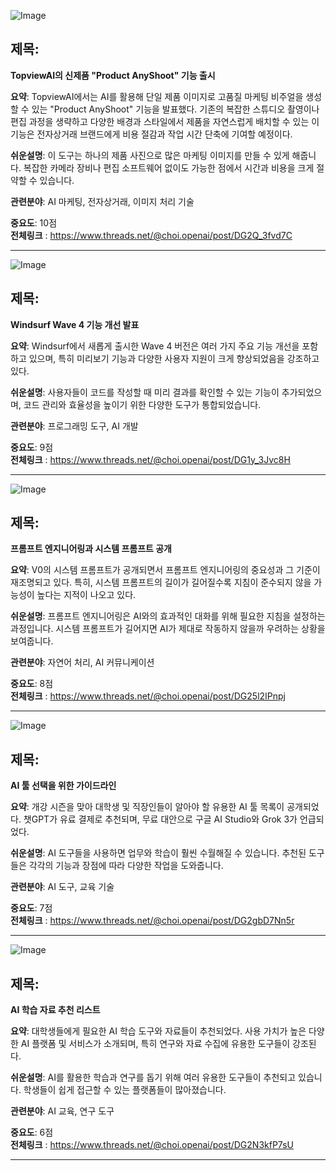![Image](https://scontent-iad3-2.cdninstagram.com/v/t51.71878-15/483212839_1226161428780058_1477644072345330063_n.jpg?stp=dst-jpg_e35_tt6&_nc_cat=111&ccb=1-7&_nc_sid=18de74&_nc_ohc=CcvBfgXek5IQ7kNvgECeFaP&_nc_oc=AdhXemSKenlGEU3gn8ilZ1OmdlqOcZyOJmAF-vwjZRDxx-SdLHfF8iGWW7MgU9zF59g&_nc_zt=23&_nc_ht=scontent-iad3-2.cdninstagram.com&edm=ACx9VUEEAAAA&_nc_gid=A8kT4kxjvBa6RNX_zS7lS_u&oh=00_AYG_TStO5l4gMIz4g0YRx9vL5PFtRaxXMJnyFt7nJX-BNw&oe=67D00231)

## 제목:
**TopviewAI의 신제품 \"Product AnyShoot\" 기능 출시**

**요약**:
TopviewAI에서는 AI를 활용해 단일 제품 이미지로 고품질 마케팅 비주얼을 생성할 수 있는 "Product AnyShoot" 기능을 발표했다. 기존의 복잡한 스튜디오 촬영이나 편집 과정을 생략하고 다양한 배경과 스타일에서 제품을 자연스럽게 배치할 수 있는 이 기능은 전자상거래 브랜드에게 비용 절감과 작업 시간 단축에 기여할 예정이다.

**쉬운설명**:
이 도구는 하나의 제품 사진으로 많은 마케팅 이미지를 만들 수 있게 해줍니다. 복잡한 카메라 장비나 편집 소프트웨어 없이도 가능한 점에서 시간과 비용을 크게 절약할 수 있습니다.

**관련분야**:
AI 마케팅, 전자상거래, 이미지 처리 기술

**중요도**: 10점  
**전체링크** : https://www.threads.net/@choi.openai/post/DG2Q_3fvd7C

---

![Image](https://scontent-iad3-1.cdninstagram.com/v/t51.71878-15/482719875_1182564746547363_4887983283842910496_n.jpg?stp=dst-jpg_e35_tt6&_nc_cat=104&ccb=1-7&_nc_sid=18de74&_nc_ohc=Hfw48T3gqeMQ7kNvgEfDE24&_nc_oc=AdhwGAliYFP2HINO-QTj-r2uK4HamZpP_VrzuLl1dfw7Dk1d6qj3-2Udforc-cbOxHY&_nc_zt=23&_nc_ht=scontent-iad3-1.cdninstagram.com&edm=ACx9VUEEAAAA&_nc_gid=A8kT4kxjvBa6RNX_zS7lS_u&oh=00_AYH9apkd3CTV9HqKlrjYqDoCyHYPlCx18qoWlkKmnS1xzQ&oe=67CFE726)

## 제목:
**Windsurf Wave 4 기능 개선 발표**

**요약**:
Windsurf에서 새롭게 출시한 Wave 4 버전은 여러 가지 주요 기능 개선을 포함하고 있으며, 특히 미리보기 기능과 다양한 사용자 지원이 크게 향상되었음을 강조하고 있다.

**쉬운설명**:
사용자들이 코드를 작성할 때 미리 결과를 확인할 수 있는 기능이 추가되었으며, 코드 관리와 효율성을 높이기 위한 다양한 도구가 통합되었습니다.

**관련분야**:
프로그래밍 도구, AI 개발

**중요도**: 9점  
**전체링크** : https://www.threads.net/@choi.openai/post/DG1y_3Jvc8H

---

![Image](https://scontent-iad3-1.cdninstagram.com/v/t51.75761-15/482766410_17900037363112832_6952558571326868076_n.jpg?stp=dst-jpg_e35_tt6&_nc_cat=108&ccb=1-7&_nc_sid=18de74&_nc_ohc=IFPwrwZE7PYQ7kNvgFamI_0&_nc_oc=Adj1tHjlOixnXjxN1Od6Yn9EcDKpG8_62xj-EtsbFB7i2VGUg3r8kbb9YRlbYl43bsk&_nc_zt=23&_nc_ht=scontent-iad3-1.cdninstagram.com&edm=ACx9VUEEAAAA&_nc_gid=A8kT4kxjvBa6RNX_zS7lS_u&oh=00_AYGtAXrFIEexyx5j0rAuFag55yJHWk2N_21qHwR1kgO90Q&oe=67CFE90E)

## 제목:
**프롬프트 엔지니어링과 시스템 프롬프트 공개**

**요약**:
V0의 시스템 프롬프트가 공개되면서 프롬프트 엔지니어링의 중요성과 그 기준이 재조명되고 있다. 특히, 시스템 프롬프트의 길이가 길어질수록 지침이 준수되지 않을 가능성이 높다는 지적이 나오고 있다.

**쉬운설명**:
프롬프트 엔지니어링은 AI와의 효과적인 대화를 위해 필요한 지침을 설정하는 과정입니다. 시스템 프롬프트가 길어지면 AI가 제대로 작동하지 않을까 우려하는 상황을 보여줍니다.

**관련분야**:
자연어 처리, AI 커뮤니케이션

**중요도**: 8점  
**전체링크** : https://www.threads.net/@choi.openai/post/DG25l2IPnpj

---

![Image](https://scontent-iad3-1.cdninstagram.com/v/t51.75761-15/482766694_124995039767672_4170597094341244420_n.jpg?stp=dst-jpg_e35_tt6&_nc_cat=107&ccb=1-7&_nc_sid=18de74&_nc_ohc=9snnPDiDz-cQ7kNvgDimu1f0pRQeoRaWfwfweJTodWgq4ghpl65Tx7dLQALQng6c1uCve-_HZfTlArwnnHWt6z1&_nc_zt=23&_nc_ht=scontent-iad3-1.cdninstagram.com&edm=ACx9VUEEAAAA&_nc_gid=A8kT4kxjvBa6RNX_zS7lS_u&oh=00_AYH9KzwnvJucgdUBkCYFM1DhxC9OhnwUMV6Rp5YOLhv9vA&oe=67CFE90E)

## 제목:
**AI 툴 선택을 위한 가이드라인**

**요약**:
개강 시즌을 맞아 대학생 및 직장인들이 알아야 할 유용한 AI 툴 목록이 공개되었다. 챗GPT가 유료 결제로 추천되며, 무료 대안으로 구글 AI Studio와 Grok 3가 언급되었다.

**쉬운설명**:
AI 도구들을 사용하면 업무와 학습이 훨씬 수월해질 수 있습니다. 추천된 도구들은 각각의 기능과 장점에 따라 다양한 작업을 도와줍니다.

**관련분야**:
AI 도구, 교육 기술

**중요도**: 7점  
**전체링크** : https://www.threads.net/@choi.openai/post/DG2gbD7Nn5r

---

![Image](https://scontent-iad3-2.cdninstagram.com/v/t51.71878-15/482783406_534075848533688_6149015055018651402_n.jpg?stp=dst-jpg_e35_tt6&_nc_cat=103&ccb=1-7&_nc_sid=18de74&_nc_ohc=HhgZCBL-V6AQ7kNvgJcZ2wZmtNOC2HcvP5glcFhWzbvh24s3OPBbn7FPPcqS5ePfBxg&_nc_zt=23&_nc_ht=scontent-iad3-2.cdninstagram.com&edm=ACx9VUEEAAAA&_nc_gid=A8kT4kxjvBa6RNX_zS7lS_u&oh=00_AYH9EqFlDeOjZz1Alt_e2670F1OXWqkA1koPofX3LMHiA&oe=67CFE90E)

## 제목:
**AI 학습 자료 추천 리스트**

**요약**:
대학생들에게 필요한 AI 학습 도구와 자료들이 추천되었다. 사용 가치가 높은 다양한 AI 플랫폼 및 서비스가 소개되며, 특히 연구와 자료 수집에 유용한 도구들이 강조된다.

**쉬운설명**:
AI를 활용한 학습과 연구를 돕기 위해 여러 유용한 도구들이 추천되고 있습니다. 학생들이 쉽게 접근할 수 있는 플랫폼들이 많아졌습니다.

**관련분야**:
AI 교육, 연구 도구

**중요도**: 6점  
**전체링크** : https://www.threads.net/@choi.openai/post/DG2N3kfP7sU

---